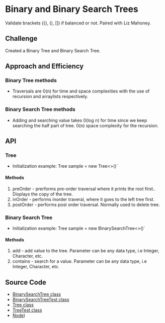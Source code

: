 # Binary and Binary Search Trees
Validate brackets ({}, (), []) if balanced or not. Paired with Liz Mahoney.

## Challenge
Created a Binary Tree and Binary Search Tree.
## Approach and Efficiency
### Binary Tree methods
* Traversals are 0(n) for time and space complexities with the use of recursion and arraylists respectively. 
### Binary Search Tree methods
* Adding and searching value takes 0(log n) for time since we keep searching the half part of tree. 0(n) space complexity for the recursion. 
## API
### Tree
* Initialization example: Tree<Integer> sample = new Tree<>()` 
#### Methods
1. preOrder - prerforms pre-order traversal where it prints the root first.. Displays the copy of the tree. 
2. inOrder - performs inorder traveral, where it goes to the left tree first.
3. postOrder - performs post order traversal. Normally used to delete tree.

### Binary Search Tree
* Initialization example: Tree<Integer> sample = new BinarySearchTree<>()` 
#### Methods
1. add - add value to the tree. Parameter can be any data type, i.e Integer, Character, etc.
2. contains - search for a value. Parameter can be any data type, i.e Integer, Character, etc.


## Source Code
* [BinarySearchTree class](./src/main/java/tree/BinarySearchTree.java)
* [BinarySearchTreeTest class](./src/main/test/tree/BinarySearchTreeTest.java)
* [Tree class](./src/main/java/tree/Tree.java)
* [TreeTest class](./src/main/test/tree/TreeTest.java)
* [Node](./src/main/java/tree/Node.java))

